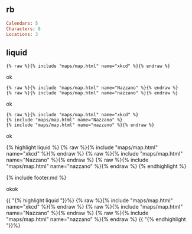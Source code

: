 ## rb

```rb
Calendars: 5
Characters: 8
Locations: 3
```

## liquid

```liquid
{% raw %}{% include "maps/map.html" name="xkcd" %}{% endraw %}
```

ok

```liquid
{% raw %}{% include "maps/map.html" name="Nazzano" %}{% endraw %}
{% raw %}{% include "maps/map.html" name="nazzano" %}{% endraw %}
```

ok

```liquid
{% raw %}{% include "maps/map.html" name="xkcd" %}  
{% include "maps/map.html" name="Nazzano" %}  
{% include "maps/map.html" name="nazzano" %}{% endraw %}
```

ok

{% highlight liquid %}
{% raw %}{% include "maps/map.html" name="xkcd" %}{% endraw %}
{% raw %}{% include "maps/map.html" name="Nazzano" %}{% endraw %}
{% raw %}{% include "maps/map.html" name="nazzano" %}{% endraw %}
{% endhighlight %}

{% include footer.md %}

okok

{{ "{% highlight liquid "}}%}
{% raw %}{% include "maps/map.html" name="xkcd" %}{% endraw %}
{% raw %}{% include "maps/map.html" name="Nazzano" %}{% endraw %}
{% raw %}{% include "maps/map.html" name="nazzano" %}{% endraw %}
{{ "{% endhighlight "}}%}
